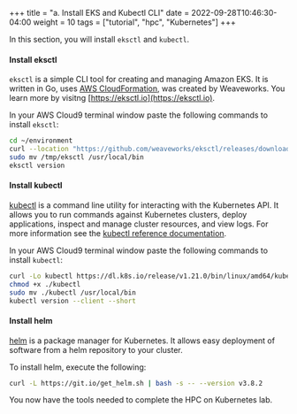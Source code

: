 +++
title = "a. Install EKS and Kubectl CLI"
date = 2022-09-28T10:46:30-04:00
weight = 10
tags = ["tutorial", "hpc", "Kubernetes"]
+++

In this section, you will install `eksctl` and `kubectl`.

#### Install eksctl

`eksctl` is a simple CLI tool for creating and managing Amazon EKS. It is written in Go, uses [AWS CloudFormation](https://aws.amazon.com/cloudformation/), was created by Weaveworks. You learn more by visitng [https://eksctl.io](https://eksctl.io).

In your AWS Cloud9 terminal window paste the following commands to install `eksctl`:
```bash
cd ~/environment
curl --location "https://github.com/weaveworks/eksctl/releases/download/v0.112.0/eksctl_$(uname -s)_amd64.tar.gz" | tar xz -C /tmp
sudo mv /tmp/eksctl /usr/local/bin
eksctl version
```

#### Install kubectl

[kubectl](https://kubernetes.io/docs/reference/kubectl/) is a command line utility for interacting with the Kubernetes API. It allows you to run commands against Kubernetes clusters, deploy applications, inspect and manage cluster resources, and view logs. For more information see the [kubectl reference documentation](https://kubernetes.io/docs/reference/kubectl/).


In your AWS Cloud9 terminal window paste the following commands to install `kubectl`:
```bash
curl -Lo kubectl https://dl.k8s.io/release/v1.21.0/bin/linux/amd64/kubectl
chmod +x ./kubectl
sudo mv ./kubectl /usr/local/bin
kubectl version --client --short
```

#### Install helm

[helm](https://helm.sh) is a package manager for Kubernetes. It allows easy deployment of software from a helm repository to your cluster. 

To install helm, execute the following:

```bash
curl -L https://git.io/get_helm.sh | bash -s -- --version v3.8.2
```

You now have the tools needed to complete the HPC on Kubernetes lab.